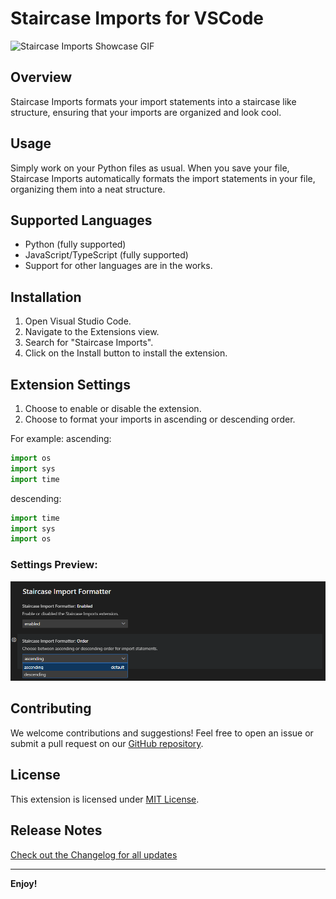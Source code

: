 # Staircase Imports for VSCode

![Staircase Imports Showcase GIF](https://github.com/MyPingO/staircase-imports/raw/master/media/Demo.gif)

## Overview
Staircase Imports formats your import statements into a staircase like structure, ensuring that your imports are organized and look cool.

## Usage
Simply work on your Python files as usual. When you save your file, Staircase Imports automatically formats the import statements in your file, organizing them into a neat structure.

## Supported Languages
- Python (fully supported)
- JavaScript/TypeScript (fully supported)
- Support for other languages are in the works.

## Installation
1. Open Visual Studio Code.
2. Navigate to the Extensions view.
3. Search for "Staircase Imports".
4. Click on the Install button to install the extension.

## Extension Settings
1. Choose to enable or disable the extension.
2. Choose to format your imports in ascending or descending order.

For example:
ascending:
```python
import os
import sys
import time
```

descending:
```python
import time
import sys
import os
```

### Settings Preview:
![Extension Settings Image](media/settings.png)

## Contributing
We welcome contributions and suggestions! Feel free to open an issue or submit a pull request on our [GitHub repository](https://github.com/MyPingO/staircase-imports).

## License
This extension is licensed under [MIT License](LICENSE).

## Release Notes
[Check out the Changelog for all updates](CHANGELOG.md)

---

**Enjoy!**
